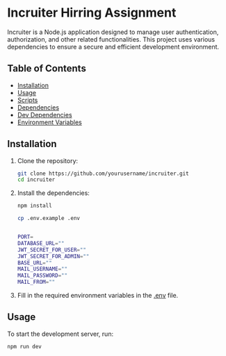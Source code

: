 # Incruiter Hirring Assignment

Incruiter is a Node.js application designed to manage user authentication, authorization, and other related functionalities. This project uses various dependencies to ensure a secure and efficient development environment.

## Table of Contents

- [Installation](#installation)
- [Usage](#usage)
- [Scripts](#scripts)
- [Dependencies](#dependencies)
- [Dev Dependencies](#dev-dependencies)
- [Environment Variables](#environment-variables)

## Installation

1. Clone the repository:
    ```sh
    git clone https://github.com/yourusername/incruiter.git
    cd incruiter
    ```

2. Install the dependencies:
    ```sh
    npm install
    ```
    ```sh
    cp .env.example .env


    PORT=
    DATABASE_URL=""
    JWT_SECRET_FOR_USER=""
    JWT_SECRET_FOR_ADMIN=""
    BASE_URL=""
    MAIL_USERNAME=""
    MAIL_PASSWORD=""
    MAIL_FROM=""
    ```

4. Fill in the required environment variables in the [.env](http://_vscodecontentref_/3) file.

## Usage

To start the development server, run:
```sh
npm run dev



